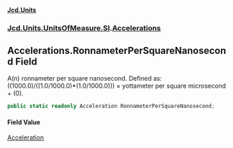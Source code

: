 #### [Jcd.Units](index.md 'index')
### [Jcd.Units.UnitsOfMeasure.SI](Jcd.Units.UnitsOfMeasure.SI.md 'Jcd.Units.UnitsOfMeasure.SI').[Accelerations](Accelerations.md 'Jcd.Units.UnitsOfMeasure.SI.Accelerations')

## Accelerations.RonnameterPerSquareNanosecond Field

A(n) ronnameter per square nanosecond. Defined as: ((1000.0)/((1.0/1000.0)*(1.0/1000.0))) × yottameter per square microsecond + (0).

```csharp
public static readonly Acceleration RonnameterPerSquareNanosecond;
```

#### Field Value
[Acceleration](Acceleration.md 'Jcd.Units.UnitTypes.Acceleration')